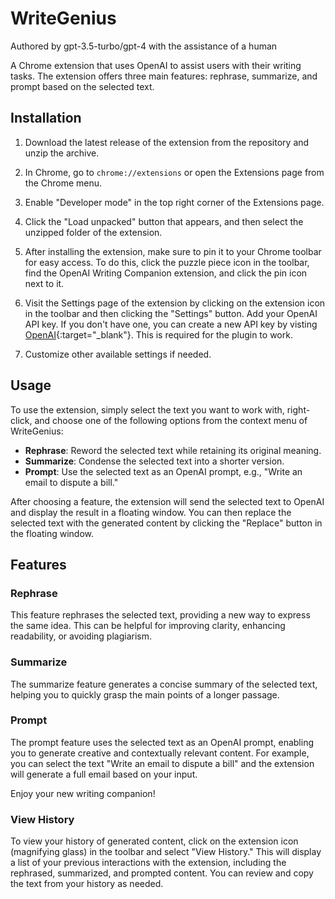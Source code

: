# WriteGenius

Authored by gpt-3.5-turbo/gpt-4 with the assistance of a human

A Chrome extension that uses OpenAI to assist users with their writing tasks. The extension offers three main features: rephrase, summarize, and prompt based on the selected text.

## Installation

1. Download the latest release of the extension from the repository and unzip the archive.

2. In Chrome, go to `chrome://extensions` or open the Extensions page from the Chrome menu.

3. Enable "Developer mode" in the top right corner of the Extensions page.

4. Click the "Load unpacked" button that appears, and then select the unzipped folder of the extension.

5. After installing the extension, make sure to pin it to your Chrome toolbar for easy access. To do this, click the puzzle piece icon in the toolbar, find the OpenAI Writing Companion extension, and click the pin icon next to it.

6. Visit the Settings page of the extension by clicking on the extension icon in the toolbar and then clicking the "Settings" button. Add your OpenAI API key. If you don't have one, you can create a new API key by visting [OpenAI](https://platform.openai.com/account/api-keys){:target="\_blank"}. This is required for the plugin to work.

7. Customize other available settings if needed.

## Usage

To use the extension, simply select the text you want to work with, right-click, and choose one of the following options from the context menu of WriteGenius:

- **Rephrase**: Reword the selected text while retaining its original meaning.
- **Summarize**: Condense the selected text into a shorter version.
- **Prompt**: Use the selected text as an OpenAI prompt, e.g., "Write an email to dispute a bill."

After choosing a feature, the extension will send the selected text to OpenAI and display the result in a floating window. You can then replace the selected text with the generated content by clicking the "Replace" button in the floating window.

## Features

### Rephrase

This feature rephrases the selected text, providing a new way to express the same idea. This can be helpful for improving clarity, enhancing readability, or avoiding plagiarism.

### Summarize

The summarize feature generates a concise summary of the selected text, helping you to quickly grasp the main points of a longer passage.

### Prompt

The prompt feature uses the selected text as an OpenAI prompt, enabling you to generate creative and contextually relevant content. For example, you can select the text "Write an email to dispute a bill" and the extension will generate a full email based on your input.

Enjoy your new writing companion!

### View History

To view your history of generated content, click on the extension icon (magnifying glass) in the toolbar and select "View History." This will display a list of your previous interactions with the extension, including the rephrased, summarized, and prompted content. You can review and copy the text from your history as needed.
